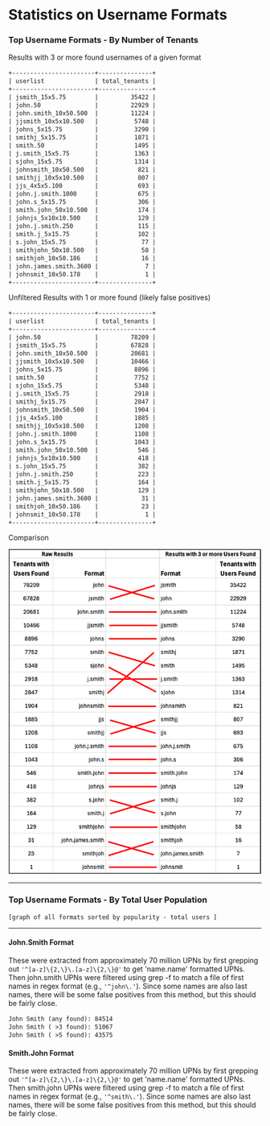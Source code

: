 # Statistics on Username Formats


### Top Username Formats - By Number of Tenants

Results with 3 or more found usernames of a given format

```
+-----------------------+---------------+
| userlist              | total_tenants |
+-----------------------+---------------+
| jsmith_15x5.75        |         35422 |
| john.50               |         22929 |
| john.smith_10x50.500  |         11224 |
| jjsmith_10x5x10.500   |          5748 |
| johns_5x15.75         |          3290 |
| smithj_5x15.75        |          1871 |
| smith.50              |          1495 |
| j.smith_15x5.75       |          1363 |
| sjohn_15x5.75         |          1314 |
| johnsmith_10x50.500   |           821 |
| smithjj_10x5x10.500   |           807 |
| jjs_4x5x5.100         |           693 |
| john.j.smith.1000     |           675 |
| john.s_5x15.75        |           306 |
| smith.john_50x10.500  |           174 |
| johnjs_5x10x10.500    |           129 |
| john.j.smith.250      |           115 |
| smith.j_5x15.75       |           102 |
| s.john_15x5.75        |            77 |
| smithjohn_50x10.500   |            58 |
| smithjoh_10x50.186    |            16 |
| john.james.smith.3600 |             7 |
| johnsmit_10x50.178    |             1 |
+-----------------------+---------------+
```


Unfiltered Results with 1 or more found (likely false positives)

```
+-----------------------+---------------+
| userlist              | total_tenants |
+-----------------------+---------------+
| john.50               |         78209 |
| jsmith_15x5.75        |         67828 |
| john.smith_10x50.500  |         20681 |
| jjsmith_10x5x10.500   |         10466 |
| johns_5x15.75         |          8896 |
| smith.50              |          7752 |
| sjohn_15x5.75         |          5348 |
| j.smith_15x5.75       |          2918 |
| smithj_5x15.75        |          2847 |
| johnsmith_10x50.500   |          1904 |
| jjs_4x5x5.100         |          1885 |
| smithjj_10x5x10.500   |          1208 |
| john.j.smith.1000     |          1108 |
| john.s_5x15.75        |          1043 |
| smith.john_50x10.500  |           546 |
| johnjs_5x10x10.500    |           418 |
| s.john_15x5.75        |           382 |
| john.j.smith.250      |           223 |
| smith.j_5x15.75       |           164 |
| smithjohn_50x10.500   |           129 |
| john.james.smith.3600 |            31 |
| smithjoh_10x50.186    |            23 |
| johnsmit_10x50.178    |             1 |
+-----------------------+---------------+
```

Comparison

![image drawing lines between top raw and top 3 results to show displacement](../graphics/username_formats_by_tenant_comparison.png)

---

### Top Username Formats - By Total User Population

```
[graph of all formats sorted by popularity - total users ]
```

---

#### John.Smith Format

These were extracted from approximately 70 million UPNs by first grepping out ```'^[a-z]\{2,\}\.[a-z]\{2,\}@'``` to get 'name.name' formatted UPNs. Then john.smith UPNs were filtered using grep -f to match a file of first names in regex format (e.g., ```'^john\.'```).
Since some names are also last names, there will be some false positives from this method, but this should be fairly close.

```
John Smith (any found): 84514
John Smith ( >3 found): 51067
John Smith ( >5 found): 43575
```

#### Smith.John Format

These were extracted from approximately 70 million UPNs by first grepping out ```'^[a-z]\{2,\}\.[a-z]\{2,\}@'``` to get 'name.name' formatted UPNs. Then smith.john UPNs were filtered using grep -f to match a file of first names in regex format (e.g., ```'^smith\.'```).
Since some names are also last names, there will be some false positives from this method, but this should be fairly close.

```
```
